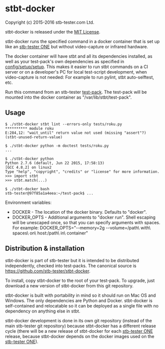 stbt-docker
===========

Copyright (c) 2015-2016 stb-tester.com Ltd.

stbt-docker is released under the [MIT License].

stbt-docker runs the specified command in a docker container that is set up
like an [stb-tester ONE] but without video-capture or infrared hardware.

The docker container will have stbt and all its dependencies installed,
as well as your test-pack's own dependencies as specified in
[config/setup/setup]. This makes it easier to run stbt commands on a CI server
or on a developer's PC for local test-script development, when video-capture
is not needed: For example to run pylint, stbt auto-selftest, etc.

Run this command from an stb-tester [test-pack]. The test-pack will be mounted
into the docker container as "/var/lib/stbt/test-pack".

Usage
-----

    $ ./stbt-docker stbt lint --errors-only tests/roku.py
    ********** module roku
    E:284,12: "wait_until" return value not used (missing "assert"?) (stbt-unused-return-value)

    $ ./stbt-docker python -m doctest tests/roku.py
    ...

    $ ./stbt-docker python
    Python 2.7.6 (default, Jun 22 2015, 17:58:13)
    [GCC 4.8.2] on linux2
    Type "help", "copyright", "credits" or "license" for more information.
    >>> import stbt
    >>> stbt.match(...)

    $ ./stbt-docker bash
    stb-tester@97f85a1a4eea:~/test-pack$ ...

Environment variables:

* DOCKER - The location of the docker binary. Defaults to "docker".
* DOCKER_OPTS - Additional arguments to "docker run". Shell escaping will be
  unescaped once, so that you can specify arguments with spaces. For example:
  DOCKER_OPTS="--memory=2g --volume=/path\ with\ spaces\ on\ host:/path\ in\ container"

Distribution & installation
---------------------------

stbt-docker is part of stb-tester but it is intended to be distributed
independently, checked into test-packs. The canonical source is
<https://github.com/stb-tester/stbt-docker>.

To install, copy stbt-docker to the root of your test-pack. To upgrade,
just download a new version of stbt-docker from this git repository.

stbt-docker is built with portability in mind so it should run on Mac OS and
Windows. The only dependencies are Python and Docker. stbt-docker is
self-contained and relocatable so it can be deployed as a single file with no
dependency on anything else in stbt.

stbt-docker development is done in its own git repository (instead of the
main stb-tester git repository) because stbt-docker has a different release
cycle (there will be a new release of stbt-docker for each [stb-tester ONE]
release, because stbt-docker depends on the docker images used on the
[stb-tester ONE]).


[MIT License]: https://github.com/stb-tester/stbt-docker/blob/master/LICENSE
[stb-tester ONE]: https://stb-tester.com/stb-tester-one
[config/setup/setup]: https://stb-tester.com/manual/advanced-configuration#customising-the-test-run-environment
[test-pack]: https://github.com/stb-tester/stb-tester-test-pack
